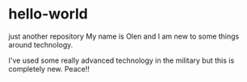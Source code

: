 # hello-world
just another repository
My name is Olen and I am new to some things around technology.

 I've used some really advanced technology in the military but this is completely new.
 Peace!!
